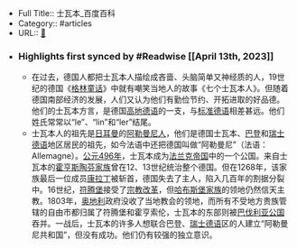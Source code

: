 - Full Title:: 士瓦本_百度百科
- Category:: #articles
- URL:: [🔗](https://baike.baidu.com/item/%E5%A3%AB%E7%93%A6%E6%9C%AC/10420951?fromModule=lemma_inlink)
- ### Highlights first synced by #Readwise [[April 13th, 2023]]
    - 在过去，德国人都把士瓦本人描绘成吝啬、头脑简单又神经质的人，19世纪的德国《[格林童话](/item/%E6%A0%BC%E6%9E%97%E7%AB%A5%E8%AF%9D/6122?fromModule=lemma_inlink)》中就有嘲笑当地人的故事《七个士瓦本人》。但随着德国南部经济的发展，人们又认为他们有勤俭节约、开拓进取的好品德。他们的士瓦本方言，是德国[高地德语](/item/%E9%AB%98%E5%9C%B0%E5%BE%B7%E8%AF%AD/7553278?fromModule=lemma_inlink)的一支，与[标准德语](/item/%E6%A0%87%E5%87%86%E5%BE%B7%E8%AF%AD/8606186?fromModule=lemma_inlink)相差甚远。他们姓氏常常以“le”、“lin”和“ler”结尾。
    - 士瓦本人的祖先是[日耳曼](/item/%E6%97%A5%E8%80%B3%E6%9B%BC/4502799?fromModule=lemma_inlink)的[阿勒曼尼人](/item/%E9%98%BF%E5%8B%92%E6%9B%BC%E5%B0%BC%E4%BA%BA/7569762?fromModule=lemma_inlink)，他们是德国士瓦本、[巴登](/item/%E5%B7%B4%E7%99%BB/70220?fromModule=lemma_inlink)和[瑞士德语](/item/%E7%91%9E%E5%A3%AB%E5%BE%B7%E8%AF%AD/9488778?fromModule=lemma_inlink)地区居民的祖先，如今法语中还把德国叫做“阿勒曼尼”（法语：Allemagne）。[公元496年](/item/%E5%85%AC%E5%85%83496%E5%B9%B4/12508488?fromModule=lemma_inlink)，士瓦本成为[法兰克帝国](/item/%E6%B3%95%E5%85%B0%E5%85%8B%E5%B8%9D%E5%9B%BD/494219?fromModule=lemma_inlink)中的一个公国。来自士瓦本的[霍亨斯陶芬家族](/item/%E9%9C%8D%E4%BA%A8%E6%96%AF%E9%99%B6%E8%8A%AC%E5%AE%B6%E6%97%8F/1297426?fromModule=lemma_inlink)曾在12、13世纪统治整个德国。但在1268年，该家族最后一位成员[康拉丁](/item/%E5%BA%B7%E6%8B%89%E4%B8%81/3791352?fromModule=lemma_inlink)被斩首，德国失去了主人，陷入几百年的割据分裂中。16世纪，[符腾堡](/item/%E7%AC%A6%E8%85%BE%E5%A0%A1/1761108?fromModule=lemma_inlink)接受了[宗教改革](/item/%E5%AE%97%E6%95%99%E6%94%B9%E9%9D%A9/4988597?fromModule=lemma_inlink)，但[哈布斯堡家族](/item/%E5%93%88%E5%B8%83%E6%96%AF%E5%A0%A1%E5%AE%B6%E6%97%8F/3847782?fromModule=lemma_inlink)的领地仍然信天主教。1803年，[奥地利](/item/%E5%A5%A5%E5%9C%B0%E5%88%A9/149221?fromModule=lemma_inlink)政府没收了当地教会的领地，而所有不受地方贵族管辖的自由市都归属了符腾堡和霍亨索伦，士瓦本的东部则被[巴伐利亚公国](/item/%E5%B7%B4%E4%BC%90%E5%88%A9%E4%BA%9A%E5%85%AC%E5%9B%BD/6180506?fromModule=lemma_inlink)吞并。一战后，士瓦本的许多人想联合巴登、[瑞士德语](/item/%E7%91%9E%E5%A3%AB%E5%BE%B7%E8%AF%AD/9488778?fromModule=lemma_inlink)区的人建立“阿勒曼尼共和国”，但没有成功。他们仍有较强的独立意识。

